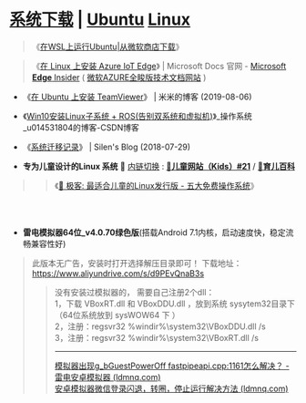 # [系统下载](https://cn.ubuntu.com/download) | [Ubuntu](https://cn.ubuntu.com/) [Linux](https://zh.wikipedia.org/wiki/Linux) 

>  《[在WSL上运行Ubuntu|从微软商店下载](https://www.microsoft.com/store/productId/9NBLGGH4MSV6)》

>  《[在 Linux 上安装 Azure IoT Edge](https://docs.microsoft.com/zh-cn/azure/iot-edge/how-to-install-iot-edge-linux)》 | Microsoft Docs 官网 - [Microsoft **Edge** Insider](https://www.microsoftedgeinsider.com/zh-cn/) ( [微软AZURE全睃版技术文档网站](https://docs.azure.cn/) )

- 《[在 Ubuntu 上安装 TeamViewer](https://mi.js.org/2019-08/%E5%9C%A8Ubuntu%E4%B8%8A%E5%AE%89%E8%A3%85TeamViewer/)》 | 米米的博客 (2019-08-06)


- 《[Win10安装Linux子系统 + ROS(告别双系统和虚拟机)](https://blog.csdn.net/u014531804/article/details/106124512)》_操作系统_u014531804的博客-CSDN博客

- 《[系统迁移记录](https://silenwang.github.io/2018/07/29/%E7%B3%BB%E7%BB%9F%E8%BF%81%E7%A7%BB%E8%AE%B0%E5%BD%95/)》 | Silen's Blog (2018-07-29)


- **专为儿童设计的Linux 系统** 🔄 [内链切换](https://github.com/taoste/Hello-World/tree/master/Tools/Linux) : [**🍬儿童网站（Kids）#21**](https://github.com/taoste/taoste.github.io/issues/21) / [**🍬育儿百科**](https://github.com/taoste/Hello-World/tree/master/eBook/%E8%82%B2%E5%84%BF%E7%99%BE%E7%A7%91/)

>> 《[💽 极客: 最适合儿童的Linux发行版 - 五大免费操作系统](https://cn.computerspywarescanner.com/s4765-best-linux-distributions-kids-free-operating-system)》
<br>
<br>

- **雷电模拟器64位_v4.0.70绿色版**(搭载Android 7.1内核，启动速度快，稳定流畅兼容性好)
> 此版本无广告，安装时打开选择解压目录即可！
> 下载地址：https://www.aliyundrive.com/s/d9PEvQnaB3s
><br>
>> 没有安装过模拟器的， 需要自己注册2个dll：<br>
>> 1，下载 VBoxRT.dll  和   VBoxDDU.dll  ，放到系统 sysytem32目录下 （64位系统放到 sysWOW64 下 ）<br>
>> 2，注册：regsvr32 %windir%\system32\VBoxDDU.dll /s <br>
>> 3，注册：regsvr32 %windir%\system32\VBoxRT.dll /s  <br><hr>
>> <a href="https://www.ldmnq.com/faq/5955.html">模拟器出现g_bGuestPowerOff fastpipeapi.cpp:1161怎么解决？ - 雷电安卓模拟器 (ldmnq.com)</a><br>
>> <a href="https://www.ldmnq.com/support/qita/717.html">安卓模拟器微信登录闪退，转圈，停止运行解决方法 (ldmnq.com)</a><br>
